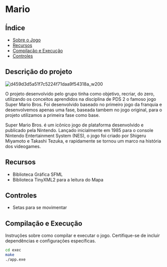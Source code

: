 # Mario

## Índice

- [Sobre o Jogo](#sobre-o-jogo)
- [Recursos](#recursos)
- [Compilação e Execução](#compilação-e-execução)
- [Controles](#controles)

## Descrição do projeto
![d459d3d5a51f7c5224f71daa9f54318a_w200](https://github.com/pds2-dcc-ufmg/2023-2-TN-grupo12/assets/78943325/f5173082-626a-4754-9876-0087d16649c1)

O projeto desenvolvido pelo grupo tinha como objetivo, recriar, do zero, utilizando os conceitos aprendidos na disciplina de PDS 2 o famoso jogo Super Mario Bros. Foi desenvolvido baseado no primeiro jogo da franquia e desenvolvemos apenas uma fase, baseada tambem no jogo original, para o projeto utilizamos a primeira fase como base.
  
  Super Mario Bros. é um icônico jogo de plataforma desenvolvido e publicado pela Nintendo. 
Lançado inicialmente em 1985 para o console Nintendo Entertainment System (NES), o jogo foi criado por Shigeru Miyamoto e Takashi Tezuka,
e rapidamente se tornou um marco na história dos videogames.



## Recursos


- Biblioteca Gráfica SFML
- Biblioteca TinyXML2 para a leitura do Mapa

## Controles
- Setas para se movimentar

## Compilação e Execução

Instruções sobre como compilar e executar o jogo. Certifique-se de incluir dependências e configurações específicas.

```bash
cd exec
make
./app.exe
